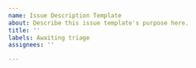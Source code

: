 ```yaml
---
name: Issue Description Template
about: Describe this issue template's purpose here.
title: ''
labels: Awaiting triage
assignees: ''

---
```



